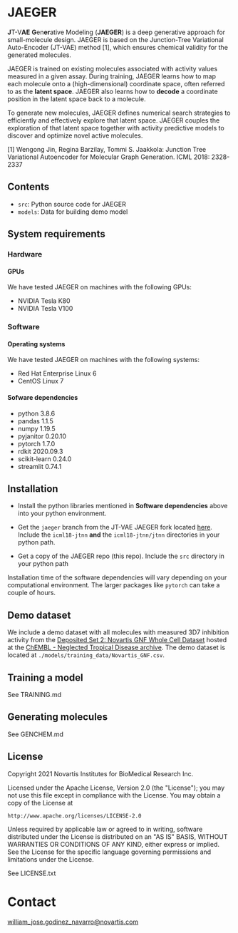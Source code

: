 # JAEGER

**J**T-V**AE** **G**en**er**ative Modeling (**JAEGER**) is a deep
generative approach for small-molecule design. JAEGER is based on the
Junction-Tree Variational Auto-Encoder (JT-VAE) method [1], which
ensures chemical validity for the generated molecules.

JAEGER is trained on existing molecules associated with activity
values measured in a given assay. During training, JAEGER learns how
to map each molecule onto a (high-dimensional) coordinate space, often
referred to as the **latent space**. JAEGER also learns how to
**decode** a coordinate position in the latent space back to a
molecule.

To generate new molecules, JAEGER defines numerical search strategies
to efficiently and effectively explore that latent space. JAEGER
couples the exploration of that latent space together with activity
predictive models to discover and optimize novel active molecules.

[1] Wengong Jin, Regina Barzilay, Tommi S. Jaakkola: Junction Tree
Variational Autoencoder for Molecular Graph Generation. ICML 2018:
2328-2337

## Contents

- `src`: Python source code for JAEGER
- `models`: Data for building demo model

## System requirements

### Hardware
#### GPUs

We have tested JAEGER on machines with the following GPUs:

- NVIDIA Tesla K80 
- NVIDIA Tesla V100

### Software

#### Operating systems

We have tested JAEGER on machines with the following systems:

- Red Hat Enterprise Linux 6
- CentOS Linux 7


#### Sofware dependencies

- python 3.8.6
- pandas 1.1.5
- numpy 1.19.5
- pyjanitor 0.20.10
- pytorch 1.7.0
- rdkit 2020.09.3
- scikit-learn 0.24.0
- streamlit 0.74.1

## Installation

* Install the python libraries mentioned in **Software dependencies**
  above into your python environment.

* Get the `jaeger` branch from the JT-VAE JAEGER fork located
  [here](https://github.com/PsiGamma/icml18-jtnn/tree/jaeger).
  Include the `icml18-jtnn` **and** the `icml18-jtnn/jtnn` directories
  in your python path.

* Get a copy of the JAEGER repo (this repo). Include the `src`
  directory in your python path
  
Installation time of the software dependencies will vary depending on
your computational environment. The larger packages like `pytorch` can
take a couple of hours.

  
## Demo dataset

We include a demo dataset with all molecules with measured 3D7
inhibition activity from the
[Deposited Set 2: Novartis GNF Whole Cell Dataset](https://chembl.gitbook.io/chembl-ntd/downloads/deposited-set-2-novartis-gnf-whole-cell-dataset-20th-may-2010)
hosted at the
[ChEMBL - Neglected Tropical Disease archive](https://chembl.gitbook.io/chembl-ntd/). The
demo dataset is located at `./models/training_data/Novartis_GNF.csv`.

## Training a model

See TRAINING.md

## Generating molecules

See GENCHEM.md

## License

Copyright 2021 Novartis Institutes for BioMedical Research Inc.

Licensed under the Apache License, Version 2.0 (the "License");
you may not use this file except in compliance with the License.
You may obtain a copy of the License at

    http://www.apache.org/licenses/LICENSE-2.0

Unless required by applicable law or agreed to in writing, software
distributed under the License is distributed on an "AS IS" BASIS,
WITHOUT WARRANTIES OR CONDITIONS OF ANY KIND, either express or implied.
See the License for the specific language governing permissions and
limitations under the License.


See LICENSE.txt

# Contact

william_jose.godinez_navarro@novartis.com
